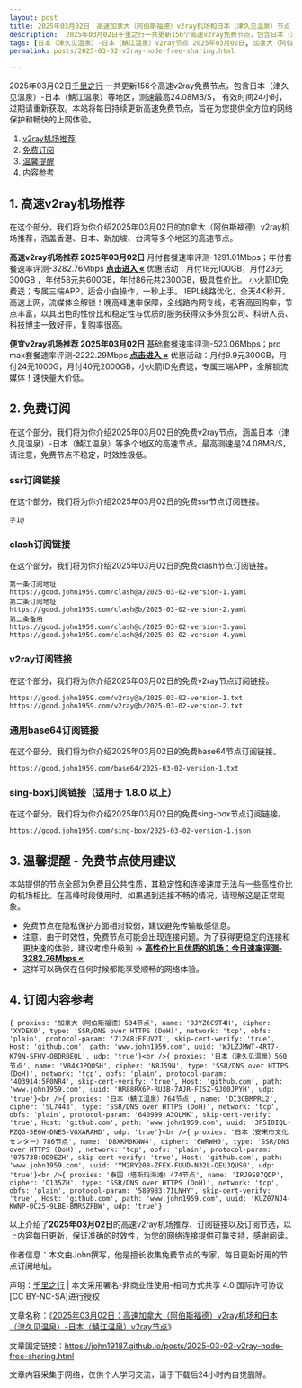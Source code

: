 ```yaml
---
layout: post
title: 2025年03月02日：高速加拿大（阿伯斯福德）v2ray机场和日本（津久见温泉）节点
description:  2025年03月02日千里之行一共更新156个高速v2ray免费节点，包含日本（津久见温泉）-日本（鯖江温泉）等地区，测速最高24.08MB/S， 有效时间24小时，过期请重新获取。本站将每日持续更新高速免费节点，旨在为您提供全方位的网络保护和畅快的上网体验
tags: [日本（津久见温泉）-日本（鯖江温泉）v2ray节点 2025年03月02日, 加拿大（阿伯斯福德）高速v2rayv2ray机场推荐 2025年03月02日]
permalink: posts/2025-03-02-v2ray-node-free-sharing.html

---
```



2025年03月02日[千里之行](https://john19187.github.io) 一共更新156个高速v2ray免费节点，包含日本（津久见温泉）-日本（鯖江温泉）等地区，测速最高24.08MB/S， 有效时间24小时，过期请重新获取。本站将每日持续更新高速免费节点，旨在为您提供全方位的网络保护和畅快的上网体验。

1. [v2ray机场推荐](#1-高速v2ray机场推荐)
2. [免费订阅](#2-免费订阅)
3. [温馨提醒](#3-温馨提醒---免费节点使用建议)
4. [内容参考](#4-订阅内容参考)

## 1. 高速v2ray机场推荐

在这个部分，我们将为你介绍2025年03月02日的加拿大（阿伯斯福德）v2ray机场推荐，涵盖香港、日本、新加坡、台湾等多个地区的高速节点。

<div class="good cat1"><strong>高速v2ray机场推荐 2025年03月02日</strong> 月付套餐速率评测-1291.01Mbps；年付套餐速率评测-3282.76Mbps <strong><a href="https://good.john1959.com/lepl/2025-03-02" target="_blank">点击进入 «</a></strong> 优惠活动：月付18元100GB，月付23元300GB ，年付58元共600GB，年付86元共2300GB，极具性价比。 小火箭ID免费送；专属三端APP，适合小白操作，一秒上手。 IEPL线路优化，全天4K秒开，高速上网，流媒体全解锁！晚高峰速率保障，全线路内网专线，老客高回购率，节点丰富，以其出色的性价比和稳定性与优质的服务获得众多外贸公司、科研人员、科技博主一致好评，复购率很高。</div><div class="good cat2">

<strong>便宜v2ray机场推荐 2025年03月02日</strong> 基础套餐速率评测-523.06Mbps；pro max套餐速率评测-2222.29Mbps <strong><a href="https://good.john1959.com/cheap/2025-03-02" target="_blank">点击进入 «</a></strong> 优惠活动：月付9.9元300GB，月付24元1000G，月付40元2000GB，小火箭ID免费送，专属三端APP，全解锁流媒体！速快量大价低。</div>

## 2. 免费订阅

在这个部分，我们将为你介绍2025年03月02日的免费v2ray节点，涵盖日本（津久见温泉）-日本（鯖江温泉）等多个地区的高速节点。最高测速是24.08MB/S，请注意，免费节点不稳定，时效性极低。

### ssr订阅链接

在这个部分，我们将为你介绍2025年03月02日的免费ssr节点订阅链接。

```
字1@
```

### clash订阅链接

在这个部分，我们将为你介绍2025年03月02日的免费clash节点订阅链接。

```
第一条订阅地址
https://good.john1959.com/clash@a/2025-03-02-version-1.yaml
第二条订阅地址
https://good.john1959.com/clash@b/2025-03-02-version-2.yaml
第二条备用
https://good.john1959.com/clash@c/2025-03-02-version-3.yaml
https://good.john1959.com/clash@d/2025-03-02-version-4.yaml
```

### v2ray订阅链接

在这个部分，我们将为你介绍2025年03月02日的免费v2ray节点订阅链接。

```
https://good.john1959.com/v2ray@a/2025-03-02-version-1.txt
https://good.john1959.com/v2ray@b/2025-03-02-version-2.txt
```

### 通用base64订阅链接

在这个部分，我们将为你介绍2025年03月02日的免费base64节点订阅链接。

```
https://good.john1959.com/base64/2025-03-02-version-1.txt
```

### sing-box订阅链接（适用于 1.8.0 以上）

在这个部分，我们将为你介绍2025年03月02日的免费sing-box节点订阅链接。

```
https://good.john1959.com/sing-box/2025-03-02-version-1.json
```

## 3. 温馨提醒 - 免费节点使用建议

本站提供的节点全部为免费且公共性质，其稳定性和连接速度无法与一些高性价比的机场相比。在高峰时段使用时，如果遇到连接不畅的情况，请理解这是正常现象。

- 免费节点在隐私保护方面相对较弱，建议避免传输敏感信息。
- 注意，由于时效性，免费节点可能会出现连接问题。为了获得更稳定的连接和更快速的体验，建议考虑升级到 → <strong>[高性价比且优质的机场：今日速率评测- 3282.76Mbps «](https://good.john1959.com/lepl/2025-03-02)</strong>
- 这样可以确保在任何时候都能享受顺畅的网络体验。

## 4. 订阅内容参考

```
{ proxies: '加拿大（阿伯斯福德）534节点', name: '9JYZ6C9T4H', cipher: 'XYDEK0', type: 'SSR/DNS over HTTPS (DoH)', network: 'tcp', obfs: 'plain', protocol-param: '71248:EFUV2I', skip-cert-verify: 'true', Host: 'github.com', path: 'www.john1959.com', uuid: 'WJLZJMWT-4RT7-K79N-SFHV-OBDRBEOL', udp: 'true'}<br />{ proxies: '日本（津久见温泉）560节点', name: 'V84XJPQOSH', cipher: 'N8J59N', type: 'SSR/DNS over HTTPS (DoH)', network: 'tcp', obfs: 'plain', protocol-param: '403914:5P0NR4', skip-cert-verify: 'true', Host: 'github.com', path: 'www.john1959.com', uuid: 'HR88RX6P-RU3B-7AJR-FISZ-9J00JPYH', udp: 'true'}<br />{ proxies: '日本（鯖江温泉）764节点', name: 'DI3CBMPRL2', cipher: 'SL7443', type: 'SSR/DNS over HTTPS (DoH)', network: 'tcp', obfs: 'plain', protocol-param: '640999:A3OLMK', skip-cert-verify: 'true', Host: 'github.com', path: 'www.john1959.com', uuid: '3P5I0IQL-PZQG-5E6W-DNE5-VGXARAHD', udp: 'true'}<br />{ proxies: '日本（安来市文化センター）786节点', name: 'D8XKM0KNW4', cipher: '6WRWH0', type: 'SSR/DNS over HTTPS (DoH)', network: 'tcp', obfs: 'plain', protocol-param: '075738:OD9EZH', skip-cert-verify: 'true', Host: 'github.com', path: 'www.john1959.com', uuid: 'YM2RY208-ZFEX-FUUD-N32L-QEUJQUS0', udp: 'true'}<br />{ proxies: '泰国（塔斯玛海滩）474节点', name: 'IRJ9S87QDP', cipher: 'Q135ZH', type: 'SSR/DNS over HTTPS (DoH)', network: 'tcp', obfs: 'plain', protocol-param: '589983:7ILNHY', skip-cert-verify: 'true', Host: 'github.com', path: 'www.john1959.com', uuid: 'KUZ07NJ4-KWNP-0C25-9LBE-BMRSZFBW', udp: 'true'}
```

以上介绍了<strong>2025年03月02日</strong>的高速v2ray机场推荐、订阅链接以及订阅节选，以上内容每日更新，保证准确的时效性，为您的网络连接提供可靠支持，感谢阅读。

作者信息：本文由John撰写，他是擅长收集免费节点的专家，每日更新好用的节点订阅地址。

声明：[千里之行](https://john19187.github.io) | 本文采用署名-非商业性使用-相同方式共享 4.0 国际许可协议[CC BY-NC-SA]进行授权

文章名称：《[2025年03月02日：高速加拿大（阿伯斯福德）v2ray机场和日本（津久见温泉）-日本（鯖江温泉）v2ray节点](https://john19187.github.io/posts/2025-03-02-v2ray-node-free-sharing.html)》

文章固定链接：https://john19187.github.io/posts/2025-03-02-v2ray-node-free-sharing.html

文章内容采集于网络，仅供个人学习交流，请于下载后24小时内自觉删除。
